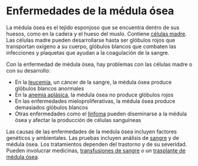 Enfermedades de la médula ósea
==============================


La médula ósea es el tejido esponjoso que se encuentra dentro de sus huesos, como en la cadera y el hueso del muslo. Contiene [células madre](https://medlineplus.gov/spanish/stemcells.html). Las células madre pueden desarrollarse hasta ser glóbulos rojos que transportan oxígeno a su cuerpo, glóbulos blancos que combaten las infecciones y plaquetas que ayudan a la coagulación de la sangre. 


Con la enfermedad de médula ósea, hay problemas con las células madre o con su desarrollo:


* En la [leucemia](https://medlineplus.gov/spanish/leukemia.html), un cáncer de la sangre, la médula ósea produce glóbulos blancos anormales
* En la [anemia aplásica](https://medlineplus.gov/spanish/aplasticanemia.html), la médula ósea no produce glóbulos rojos
* En las enfermedades mieloproliferativas, la médula ósea produce demasiados glóbulos blancos
* Otras enfermedades como el [linfoma](https://medlineplus.gov/spanish/lymphoma.html) pueden diseminarse a la médula ósea y afectar la producción de células sanguíneas


Las causas de las enfermedades de la medula ósea incluyen factores genéticos y ambientales. Las pruebas incluyen análisis de [sangre](https://medlineplus.gov/spanish/blood.html) y de médula ósea. Los tratamientos dependen del trastorno y de su severidad. Pueden involucrar medicinas, [transfusiones de sangre](https://medlineplus.gov/spanish/bloodtransfusionanddonation.html) o un [trasplante de médula ósea](https://medlineplus.gov/spanish/bonemarrowtransplantation.html).

